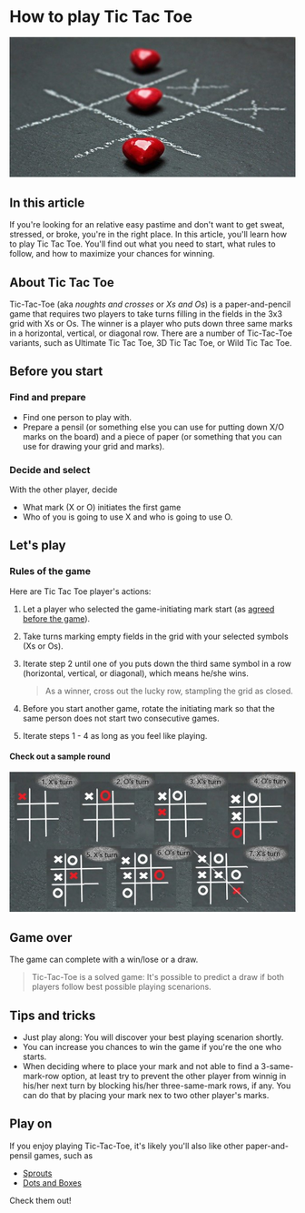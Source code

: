 # How to play Tic Tac Toe

![ttt](ttt.jpg)

## In this article

If you're looking for an relative easy pastime and don't want to get sweat, stressed, or broke, you're in the right place. In this article, you'll learn how to play Tic Tac Toe. You'll find out what you need to start, what rules to follow, and how to maximize your chances for winning.

## About Tic Tac Toe

Tic-Tac-Toe (aka *noughts and crosses* or *Xs and Os*) is a paper-and-pencil game that requires two players to take turns filling in the fields in the 3x3 grid with Xs or Os. The winner is a player who puts down three same marks in a horizontal, vertical, or diagonal row. There are a number of Tic-Tac-Toe variants, such as Ultimate Tic Tac Toe, 3D Tic Tac Toe, or Wild Tic Tac Toe.

## Before you start

### Find and prepare

* Find one person to play with.
* Prepare a pensil (or something else you can use for putting down X/O marks on the board) and a piece of paper (or something that you can use for drawing your grid and marks).

### Decide and select

With the other player, decide

* What mark (X or O) initiates the first game
* Who of you is going to use X and who is going to use O.

## Let's play

### Rules of the game

Here are Tic Tac Toe player's actions:

1. Let a player who selected the game-initiating mark start (as [agreed before the game](#decide-and-select)).
2. Take turns marking empty fields in the grid with your selected symbols (Xs or Os).
3. Iterate step 2 until one of you puts down the third same symbol in a row (horizontal, vertical, or diagonal), which means he/she wins.

   > As a winner, cross out the lucky row, stampling the grid as closed.

4. Before you start another game, rotate the initiating mark so that the same person does not start two consecutive games.
5. Iterate steps 1 - 4 as long as you feel like playing.

#### Check out a sample round

![example](example.jpg)

## Game over

The game can complete with a win/lose or a draw.

> Tic-Tac-Toe is a solved game: It's possible to predict a draw if both players follow best possible playing scenarions.

## Tips and tricks

* Just play along: You will discover your best playing scenarion shortly.
* You can increase you chances to win the game if you're the one who starts.
* When deciding where to place your mark and not able to find a 3-same-mark-row option, at least try to prevent the other player from winnig in his/her next turn by blocking his/her three-same-mark rows, if any. You can do that by placing your mark nex to two other player's marks.

## Play on

If you enjoy playing Tic-Tac-Toe, it's likely you'll also like other paper-and-pensil games, such as

* [Sprouts](https://en.wikipedia.org/wiki/Sprouts_(game))
* [Dots and Boxes](https://en.wikipedia.org/wiki/Dots_and_Boxes)

Check them out!
